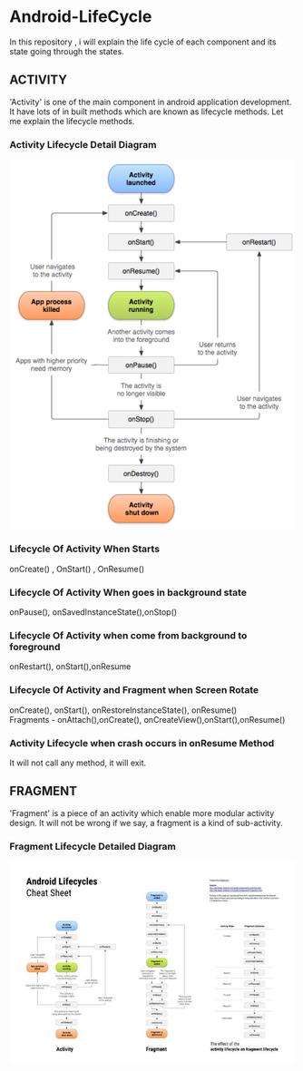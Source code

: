 # Android-LifeCycle
In this repository , i will explain the life cycle of each component and its state going through the states.


## ACTIVITY  
'Activity' is one of the main component in android application development. It have lots of in built methods which are known as lifecycle methods. Let me explain the lifecycle methods.  
 ### Activity Lifecycle Detail Diagram
 ![alt tag](https://github.com/spdobest/Android-LifeCycle/blob/master/app/images/activity_lifecycle.png)
   
 ###  Lifecycle Of Activity When Starts    
 onCreate() , OnStart() , OnResume()    
 ###  Lifecycle Of Activity When goes in background state      
 onPause(), onSavedInstanceState(),onStop()  
 ###  Lifecycle Of Activity when come from background to foreground      
 onRestart(), onStart(),onResume  
 ###  Lifecycle Of Activity and Fragment when Screen Rotate  
 onCreate(), onStart(), onRestoreInstanceState(), onResume()  
 Fragments - onAttach(),onCreate(), onCreateView(),onStart(),onResume()  
 ### Activity Lifecycle when crash occurs in onResume Method  
 It will not call any method, it will exit.  
 
   
 ## FRAGMENT  
'Fragment' is a piece of an activity which enable more modular activity design. It will not be wrong if we say, a fragment is a kind of sub-activity.
 ###  Fragment Lifecycle Detailed Diagram
 ![alt tag](https://github.com/spdobest/Android-LifeCycle/blob/master/app/images/fragmentlifecycle_with_activity.jpg)  
 
